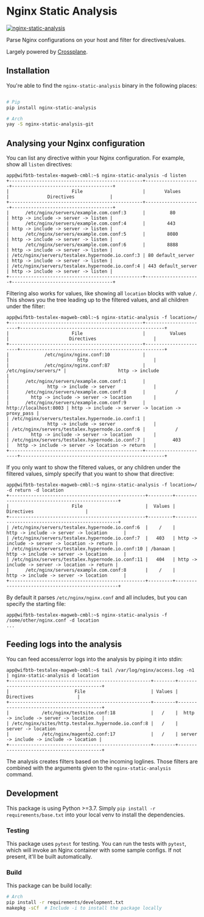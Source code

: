 # Nginx Static Analysis

[![nginx-static-analysis](https://img.shields.io/pypi/v/nginx-static-analysis)](https://pypi.org/project/nginx-static-analysis/)

Parse Nginx configurations on your host and filter for directives/values.

Largely powered by [Crossplane](https://github.com/nginxinc/crossplane).

## Installation

You're able to find the `nginx-static-analysis` binary in the following places:

```bash

# Pip
pip install nginx-static-analysis

# Arch
yay -S nginx-static-analysis-git
```

## Analysing your Nginx configuration

You can list any directive within your Nginx configuration. For example, show all `listen` directives:
```
app@wifbtb-testalex-magweb-cmbl:~$ nginx-static-analysis -d listen
+-------------------------------------------------+--------------------+-------------------------------------+
|                       File                      |       Values       |              Directives             |
+-------------------------------------------------+--------------------+-------------------------------------+
|      /etc/nginx/servers/example.com.conf:3      |         80         | http -> include -> server -> listen |
|      /etc/nginx/servers/example.com.conf:4      |        443         | http -> include -> server -> listen |
|      /etc/nginx/servers/example.com.conf:5      |        8080        | http -> include -> server -> listen |
|      /etc/nginx/servers/example.com.conf:6      |        8888        | http -> include -> server -> listen |
| /etc/nginx/servers/testalex.hypernode.io.conf:3 | 80 default_server  | http -> include -> server -> listen |
| /etc/nginx/servers/testalex.hypernode.io.conf:4 | 443 default_server | http -> include -> server -> listen |
+-------------------------------------------------+--------------------+-------------------------------------+
```

Filtering also works for values, like showing all `location` blocks with value `/`.
This shows you the tree leading up to the filtered values, and all children under the filter:
```
app@wifbtb-testalex-magweb-cmbl:~$ nginx-static-analysis -f location=/
+-------------------------------------------------+-----------------------+-----------------------------------------------------+
|                       File                      |         Values        |                      Directives                     |
+-------------------------------------------------+-----------------------+-----------------------------------------------------+
|             /etc/nginx/nginx.conf:10            |                       |                         http                        |
|             /etc/nginx/nginx.conf:87            |  /etc/nginx/servers/* |                   http -> include                   |
|      /etc/nginx/servers/example.com.conf:1      |                       |              http -> include -> server              |
|      /etc/nginx/servers/example.com.conf:8      |           /           |        http -> include -> server -> location        |
|      /etc/nginx/servers/example.com.conf:9      | http://localhost:8003 | http -> include -> server -> location -> proxy_pass |
| /etc/nginx/servers/testalex.hypernode.io.conf:1 |                       |              http -> include -> server              |
| /etc/nginx/servers/testalex.hypernode.io.conf:6 |           /           |        http -> include -> server -> location        |
| /etc/nginx/servers/testalex.hypernode.io.conf:7 |          403          |   http -> include -> server -> location -> return   |
+-------------------------------------------------+-----------------------+-----------------------------------------------------+
```

If you only want to show the filtered values, or any children under the filtered values, simply specify that
you want to show that directive:
```
app@wifbtb-testalex-magweb-cmbl:~$ nginx-static-analysis -f location=/ -d return -d location
+--------------------------------------------------+---------+-------------------------------------------------+
|                       File                       |  Values |                    Directives                   |
+--------------------------------------------------+---------+-------------------------------------------------+
| /etc/nginx/servers/testalex.hypernode.io.conf:6  |    /    |      http -> include -> server -> location      |
| /etc/nginx/servers/testalex.hypernode.io.conf:7  |   403   | http -> include -> server -> location -> return |
| /etc/nginx/servers/testalex.hypernode.io.conf:10 | /banaan |      http -> include -> server -> location      |
| /etc/nginx/servers/testalex.hypernode.io.conf:11 |   404   | http -> include -> server -> location -> return |
|      /etc/nginx/servers/example.com.conf:8       |    /    |      http -> include -> server -> location      |
+--------------------------------------------------+---------+-------------------------------------------------+
```

By default it parses `/etc/nginx/nginx.conf` and all includes, but you can specify the starting file:
```
app@wifbtb-testalex-magweb-cmbl:~$ nginx-static-analysis -f /some/other/nginx.conf -d location
...
```

## Feeding logs into the analysis

You can feed access/error logs into the analysis by piping it into stdin:
```
app@wifbtb-testalex-magweb-cmbl:~$ tail /var/log/nginx/access.log -n1 | nginx-static-analysis d location
+----------------------------------------------------+--------+------------------------------------------+
|                        File                        | Values |                Directives                |
+----------------------------------------------------+--------+------------------------------------------+
|            /etc/nginx/testsite.conf:18             |   /    |  http -> include -> server -> location   |
| /etc/nginx/sites/http.testalex.hypernode.io.conf:8 |   /    |            server -> location            |
|            /etc/nginx/magento2.conf:17             |   /    | server -> include -> include -> location |
+----------------------------------------------------+--------+------------------------------------------+
```

The analysis creates filters based on the incoming loglines. Those filters are combined with the arguments given
to the `nginx-static-analysis` command.

## Development

This package is using Python >=3.7. Simply `pip install -r requirements/base.txt` into your local venv to install the dependencies.

### Testing

This package uses `pytest` for testing. You can run the tests with `pytest`, which will invoke an Nginx container with some sample configs.
If not present, it'll be built automatically.

### Build

This package can be build locally:

```bash
# Arch
pip install -r requirements/development.txt
makepkg -sCf  # Include -i to install the package locally
```
